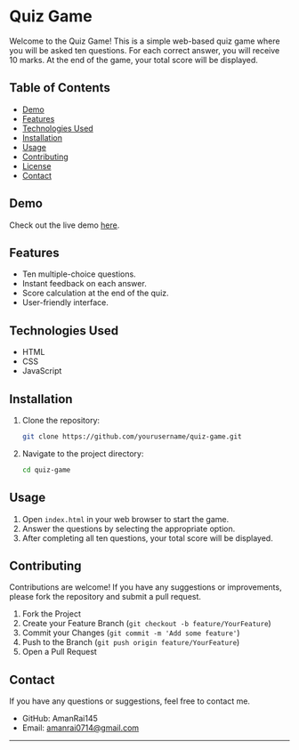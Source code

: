 # Quiz Game

Welcome to the Quiz Game! This is a simple web-based quiz game where you will be asked ten questions.
For each correct answer, you will receive 10 marks.
At the end of the game, your total score will be displayed.

## Table of Contents
- [Demo](#demo)
- [Features](#features)
- [Technologies Used](#technologies-used)
- [Installation](#installation)
- [Usage](#usage)
- [Contributing](#contributing)
- [License](#license)
- [Contact](#contact)

## Demo
Check out the live demo [here](#).

## Features
- Ten multiple-choice questions.
- Instant feedback on each answer.
- Score calculation at the end of the quiz.
- User-friendly interface.

## Technologies Used
- HTML
- CSS
- JavaScript

## Installation
1. Clone the repository:
   ```sh
   git clone https://github.com/yourusername/quiz-game.git
   ```
2. Navigate to the project directory:
   ```sh
   cd quiz-game
   ```

## Usage
1. Open `index.html` in your web browser to start the game.
2. Answer the questions by selecting the appropriate option.
3. After completing all ten questions, your total score will be displayed.

## Contributing
Contributions are welcome! If you have any suggestions or improvements,
please fork the repository and submit a pull request.

1. Fork the Project
2. Create your Feature Branch (`git checkout -b feature/YourFeature`)
3. Commit your Changes (`git commit -m 'Add some feature'`)
4. Push to the Branch (`git push origin feature/YourFeature`)
5. Open a Pull Request


## Contact
If you have any questions or suggestions, feel free to contact me.

- GitHub: AmanRai145
- Email: amanrai0714@gmail.com

---

